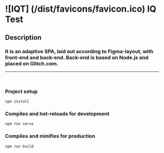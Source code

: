 # ![IQT] (/dist/favicons/favicon.ico) IQ Test

## Description

### **It is an adaptive SPA, laid out according to Figma-layout, with front-end and back-end. Back-end is based on Node.js and placed on Glitch.com.**

***

<br/>

### Project setup
```
npm install
```

### Compiles and hot-reloads for development
```
npm run serve
```

### Compiles and minifies for production
```
npm run build
